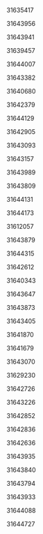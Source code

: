31635417

31643956

31643941

31639457

31644007

31643382

31640680

31642379

31644129

31642905

31643093

31643157

31643989

31643809

31644131

31644173

31612057

31643879

31644315

31642612

31640343

31643647

31643873

31643405

31641870

31641679

31643070

31629230

31642726

31643226

31642852

31642836

31642636

31643935

31643840

31643794

31643933

31644088

31644727

